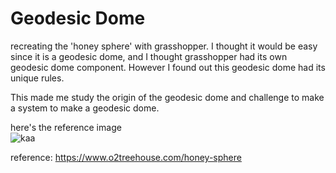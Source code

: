 <h1>Geodesic Dome </h1>

recreating the 'honey sphere' with grasshopper.
I thought it would be easy since it is a geodesic dome, and I thought grasshopper had its own geodesic dome component.
However I found out this geodesic dome had its unique rules.

This made me study the origin of the geodesic dome and challenge to make a system to make a geodesic dome.

here's the reference image<br>
![kaa](https://user-images.githubusercontent.com/52889174/131946029-efce9f6d-c5f3-4874-b05e-5ea02d08ebe3.jpg)

reference: https://www.o2treehouse.com/honey-sphere
